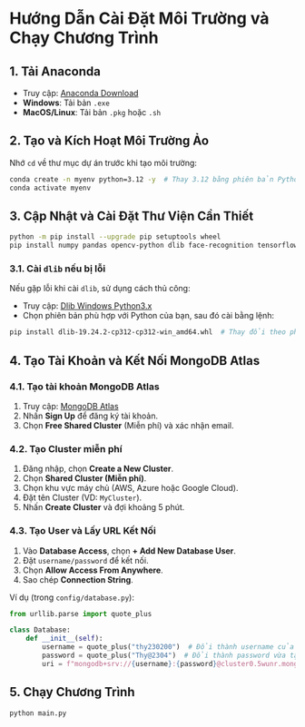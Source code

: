 # Hướng Dẫn Cài Đặt Môi Trường và Chạy Chương Trình

## 1. Tải Anaconda
- Truy cập: [Anaconda Download](https://www.anaconda.com/download)
- **Windows**: Tải bản `.exe`
- **MacOS/Linux**: Tải bản `.pkg` hoặc `.sh`

## 2. Tạo và Kích Hoạt Môi Trường Ảo
Nhớ `cd` về thư mục dự án trước khi tạo môi trường:
```sh
conda create -n myenv python=3.12 -y  # Thay 3.12 bằng phiên bản Python mong muốn
conda activate myenv
```

## 3. Cập Nhật và Cài Đặt Thư Viện Cần Thiết
```sh
python -m pip install --upgrade pip setuptools wheel
pip install numpy pandas opencv-python dlib face-recognition tensorflow torch torchvision pymongo flask pygame
```

### 3.1. Cài `dlib` nếu bị lỗi
Nếu gặp lỗi khi cài `dlib`, sử dụng cách thủ công:
- Truy cập: [Dlib Windows Python3.x](https://github.com/z-mahmud22/Dlib_Windows_Python3.x)
- Chọn phiên bản phù hợp với Python của bạn, sau đó cài bằng lệnh:
```sh
pip install dlib‑19.24.2‑cp312‑cp312‑win_amd64.whl  # Thay đổi theo phiên bản
```

## 4. Tạo Tài Khoản và Kết Nối MongoDB Atlas
### 4.1. Tạo tài khoản MongoDB Atlas
1. Truy cập: [MongoDB Atlas](https://www.mongodb.com/atlas)
2. Nhấn **Sign Up** để đăng ký tài khoản.
3. Chọn **Free Shared Cluster** (Miễn phí) và xác nhận email.

### 4.2. Tạo Cluster miễn phí
1. Đăng nhập, chọn **Create a New Cluster**.
2. Chọn **Shared Cluster (Miễn phí)**.
3. Chọn khu vực máy chủ (AWS, Azure hoặc Google Cloud).
4. Đặt tên Cluster (VD: `MyCluster`).
5. Nhấn **Create Cluster** và đợi khoảng 5 phút.

### 4.3. Tạo User và Lấy URL Kết Nối
1. Vào **Database Access**, chọn **+ Add New Database User**.
2. Đặt `username/password` để kết nối.
3. Chọn **Allow Access From Anywhere**.
4. Sao chép **Connection String**.

Ví dụ (trong `config/database.py`):
```python
from urllib.parse import quote_plus

class Database:
    def __init__(self):
        username = quote_plus("thy230200")  # Đổi thành username của bạn
        password = quote_plus("Thy@2304")  # Đổi thành password vừa tạo
        uri = f"mongodb+srv://{username}:{password}@cluster0.5wunr.mongodb.net/?retryWrites=true&w=majority&appName=Cluster0"
```

## 5. Chạy Chương Trình
```sh
python main.py
